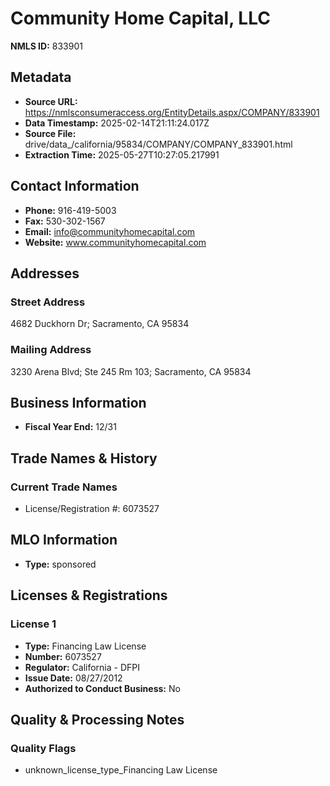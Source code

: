 # Community Home Capital, LLC

**NMLS ID:** 833901

## Metadata
- **Source URL:** https://nmlsconsumeraccess.org/EntityDetails.aspx/COMPANY/833901
- **Data Timestamp:** 2025-02-14T21:11:24.017Z
- **Source File:** drive/data_/california/95834/COMPANY/COMPANY_833901.html
- **Extraction Time:** 2025-05-27T10:27:05.217991

## Contact Information
- **Phone:** 916-419-5003
- **Fax:** 530-302-1567
- **Email:** info@communityhomecapital.com
- **Website:** www.communityhomecapital.com

## Addresses
### Street Address
4682 Duckhorn Dr; Sacramento, CA 95834

### Mailing Address
3230 Arena Blvd; Ste 245 Rm 103; Sacramento, CA 95834

## Business Information
- **Fiscal Year End:** 12/31

## Trade Names & History
### Current Trade Names
- License/Registration #: 6073527

## MLO Information
- **Type:** sponsored

## Licenses & Registrations

### License 1
- **Type:** Financing Law License
- **Number:** 6073527
- **Regulator:** California - DFPI
- **Issue Date:** 08/27/2012
- **Authorized to Conduct Business:** No

## Quality & Processing Notes
### Quality Flags
- unknown_license_type_Financing Law License

